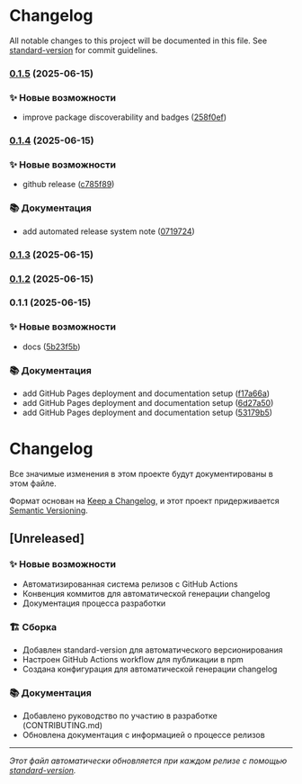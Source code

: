 # Changelog

All notable changes to this project will be documented in this file. See [standard-version](https://github.com/conventional-changelog/standard-version) for commit guidelines.

### [0.1.5](https://github.com/leonidmolchanov/react-native-cloudpayments-sdk/compare/v0.1.4...v0.1.5) (2025-06-15)


### ✨ Новые возможности

* improve package discoverability and badges ([258f0ef](https://github.com/leonidmolchanov/react-native-cloudpayments-sdk/commit/258f0ef81829b5cd7468f2e6d85a05859d4ed893))

### [0.1.4](https://github.com/leonidmolchanov/react-native-cloudpayments-sdk/compare/v0.1.3...v0.1.4) (2025-06-15)


### ✨ Новые возможности

* github release ([c785f89](https://github.com/leonidmolchanov/react-native-cloudpayments-sdk/commit/c785f895dbe1cfd6a86089d212254f46e9377f2e))


### 📚 Документация

* add automated release system note ([0719724](https://github.com/leonidmolchanov/react-native-cloudpayments-sdk/commit/0719724b6c430997b57e8ac62f3313de59c6c3a4))

### [0.1.3](https://github.com/leonidmolchanov/react-native-cloudpayments-sdk/compare/v0.1.2...v0.1.3) (2025-06-15)

### [0.1.2](https://github.com/leonidmolchanov/react-native-cloudpayments-sdk/compare/v0.1.1...v0.1.2) (2025-06-15)

### 0.1.1 (2025-06-15)


### ✨ Новые возможности

* docs ([5b23f5b](https://github.com/leonidmolchanov/react-native-cloudpayments-sdk/commit/5b23f5b418680f97461c52afd4d674890d44db71))


### 📚 Документация

* add GitHub Pages deployment and documentation setup ([f17a66a](https://github.com/leonidmolchanov/react-native-cloudpayments-sdk/commit/f17a66ab9cade1d0135d37bf360001635581af74))
* add GitHub Pages deployment and documentation setup ([6d27a50](https://github.com/leonidmolchanov/react-native-cloudpayments-sdk/commit/6d27a508e09a91e0bcd79e3560097755ec885060))
* add GitHub Pages deployment and documentation setup ([53179b5](https://github.com/leonidmolchanov/react-native-cloudpayments-sdk/commit/53179b50aca2e3d1d4b2e58d4e2ce69d0ca55314))

# Changelog

Все значимые изменения в этом проекте будут документированы в этом файле.

Формат основан на [Keep a Changelog](https://keepachangelog.com/en/1.0.0/),
и этот проект придерживается [Semantic Versioning](https://semver.org/spec/v2.0.0.html).

## [Unreleased]

### ✨ Новые возможности
- Автоматизированная система релизов с GitHub Actions
- Конвенция коммитов для автоматической генерации changelog
- Документация процесса разработки

### 🏗️ Сборка
- Добавлен standard-version для автоматического версионирования
- Настроен GitHub Actions workflow для публикации в npm
- Создана конфигурация для автоматической генерации changelog

### 📚 Документация
- Добавлено руководство по участию в разработке (CONTRIBUTING.md)
- Обновлена документация с информацией о процессе релизов

---

*Этот файл автоматически обновляется при каждом релизе с помощью [standard-version](https://github.com/conventional-changelog/standard-version).* 